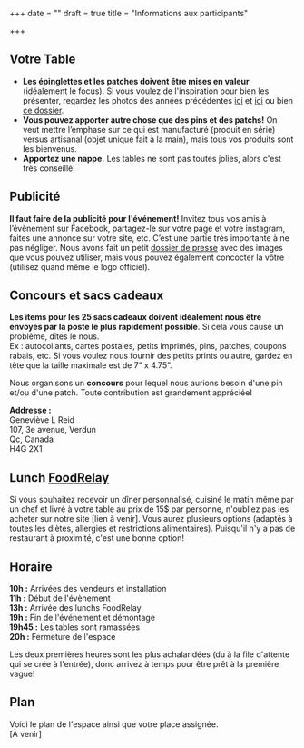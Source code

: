 +++
date = ""
draft = true
title = "Informations aux participants"

+++
## Votre Table

* **Les épinglettes et les patches doivent être mises en valeur** (idéalement le focus). Si vous voulez de l'inspiration pour bien les présenter, regardez les photos des années précédentes [ici](https://www.facebook.com/pg/pinpatchmtl/photos/?tab=album&album_id=1859504404379076) et [ici](https://drive.google.com/open?id=152D07kkYE9Yt6koKcjMH7sDB1pCxVtCC) ou bien [ce dossier](https://drive.google.com/open?id=1vNId0-vskRkUlqIJTUpTBmDPAEjKr6-d).
* **Vous pouvez apporter autre chose que des pins et des patchs!** On veut mettre l’emphase sur ce qui est manufacturé (produit en série) versus artisanal (objet unique fait à la main), mais tous vos produits sont les bienvenus.
* **Apportez une nappe.** Les tables ne sont pas toutes jolies, alors c'est très conseillé!

## Publicité

**Il faut faire de la publicité pour l'événement!** Invitez tous vos amis à l’évènement sur Facebook, partagez-le sur votre page et votre instagram, faites une annonce sur votre site, etc. C’est une partie très importante à ne pas négliger. Nous avons fait un petit [dossier de presse](https://drive.google.com/open?id=115zCAZv-7cWTbR7-A2UWM4twfR22vWHK) avec des images que vous pouvez utiliser, mais vous pouvez également concocter la vôtre (utilisez quand même le logo officiel).

## Concours et sacs cadeaux

**Les items pour les 25 sacs cadeaux doivent idéalement nous être envoyés par la poste le plus rapidement possible**. Si cela vous cause un problème, dîtes le nous.  
Ex : autocollants, cartes postales, petits imprimés, pins, patches, coupons rabais, etc. Si vous voulez nous fournir des petits prints ou autre, gardez en tête que la taille maximale est de 7” x 4.75”.

Nous organisons un **concours** pour lequel nous aurions besoin d'une pin et/ou d'une patch. Toute contribution est grandement appréciée!

**Addresse :**  
Geneviève L Reid  
107, 3e avenue, Verdun  
Qc, Canada  
H4G 2X1

## Lunch [FoodRelay](https://foodrelay.ca/)

Si vous souhaitez recevoir un dîner personnalisé, cuisiné le matin même par un chef et livré à votre table au prix de 15$ par personne, n'oubliez pas les acheter sur notre site \[lien à venir\]. Vous aurez plusieurs options (adaptés à toutes les diètes, allergies et restrictions alimentaires). Puisqu'il n'y a pas de restaurant à proximité, c'est une bonne option!

## Horaire

**10h :** Arrivées des vendeurs et installation   
**11h :** Début de l'évènement  
**13h :** Arrivée des lunchs FoodRelay  
**19h :** Fin de l'événement et démontage  
**19h45 :** Les tables sont ramassées  
**20h :** Fermeture de l'espace

Les deux premières heures sont les plus achalandées (du à la file d'attente qui se crée à l'entrée), donc arrivez à temps pour être prêt à la première vague!

## Plan

Voici le plan de l'espace ainsi que votre place assignée.  
\[À venir\]